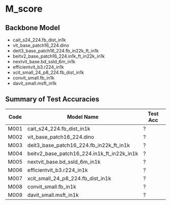 # M_score

## Backbone Model

- cait_s24_224.fb_dist_in1k
- vit_base_patch16_224.dino
- deit3_base_patch16_224.fb_in22k_ft_in1k
- beitv2_base_patch16_224.in1k_ft_in22k_in1k
- nextvit_base.bd_ssld_6m_in1k
- efficientvit_b3.r224_in1k
- xcit_small_24_p8_224.fb_dist_in1k
- convit_small.fb_in1k
- davit_small.msft_in1k

## Summary of Test Accuracies

| Code | Model Name | Test Acc |
|------|------------|----------|
| M001 | cait_s24_224.fb_dist_in1k | ? |
| M002 | vit_base_patch16_224.dino | ? |
| M003 | deit3_base_patch16_224.fb_in22k_ft_in1k | ? |
| M004 | beitv2_base_patch16_224.in1k_ft_in22k_in1k | ? |
| M005 | nextvit_base.bd_ssld_6m_in1k | ? |
| M006 | efficientvit_b3.r224_in1k | ? |
| M007 | xcit_small_24_p8_224.fb_dist_in1k | ? |
| M008 | convit_small.fb_in1k | ? |
| M009 | davit_small.msft_in1k | ? |